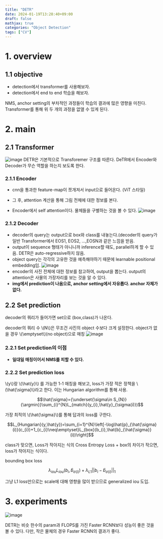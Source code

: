 ```yaml
---
title: "DETR"
date: 2024-01-19T13:28:40+09:00
draft: false
mathjax: true
categories: "Object Detection"
tags: ["CV"]
---
```


# 1. overview

## 1.1 objective

- detection에서 transformer를 사용해보자.
- detection에서 end to end 학습을 해보자.

NMS, anchor setting의 부차적인 과정들이 학습의 결과에 많은 영향을 미친다. Transformer를 통해 위 두 개의 과정을 없앨 수 있게 된다.

# 2. main

## 2.1 Transformer
![image](https://github.com/ownvoy/ownogatari/assets/96481582/3c6be95f-25a9-466f-a7cd-32a6946f8cef)
DETR은 기본적으로 Transforemer 구조를 따른다. DeTR에서 Encoder와 Decoder가 무슨 역할을 하는지 보도록 한다.
### 2.1.1 Encoder
- cnn을 통과한 feature-map이 쪼개져서 input으로 들어온다. (ViT 스타일)
- 그 후, attention 계산을 통해 그림 전체에 대한 정보를 본다.

- Encoder에서 self attention이다. 물체들을 구별하는 것을 볼 수 있다.
![image](https://github.com/ownvoy/ownogatari/assets/96481582/5c4633b1-d90e-4385-862c-0e8ba375e9c4)


### 2.1.2 Decoder

- decoder의 query는 output으로 box와 class를 내놓는다.(decoder의 query가 일반 Transformer에서 EOS1, EOS2, ...,EOSN과 같은 느낌을 받음. 
- output이 sequence 형태가 아니니까 inference할 때도, parallel하게 할 수 있음. DETR은 auto-regressive하지 않음. 
- object query는 각각의 고유한 것을 예측해야하기 때문에 learnable positional embedding임.
![image](https://github.com/ownvoy/ownogatari/assets/96481582/7514a9b5-bd64-4991-b90f-b98ae5b31bca)
- encoder의 사진 전체에 대한 정보를 참고하여, output을 뽑는다. output의 attention은 사물의 가장자리를 보는 것을 알 수 있다.
- __img에서 prediction이 나옴으로, anchor setting에서 자유롭다. anchor 자체가 없다.__

## 2.2 Set prediction

decoder의 쿼리가 들어가면 set으로 (box,class)가 나온다.

decoder의 쿼리 수 \\(N\\)은 무조건 사진의 object 수보다 크게 설정한다. object가 없을 경우 \\(\emptyset\\)(no object)으로 매칭
![image](https://github.com/ownvoy/ownogatari/assets/96481582/899559be-99ec-409d-a73a-0dce868eae8d)

### 2.2.1 Set prediction의 이점
- __일대일 매칭이어서 NMS를 피할 수 있다.__


### 2.2.2 Set prediction loss

\\(y\\)랑 \\(\hat{y}\\) 를 가능한 1-1 매칭을 해보고, loss가 가장 적은 정책을 \\(\hat{\sigma}\\)라고 한다. 이는 Hungarian algorithm를 통해 사용.

$$\hat{\sigma}={\underset{\sigma\in S_{N}}{\argmin}}\sum_{i}^{N}L_{match}(y_{i},\hat{y}_{\sigma(i)})$$

가장 최적의 \\(\hat{\sigma}\\)를 통해 답과의 loss를 구한다.

$$L_{Hungarian}(y,\hat{y})=\sum_{i=1}^{N}\left[-\log\hat{p}_{\hat{\sigma}(i)}(c_{i})+1_{c_{i}\neq\emptyset}L_{box}(b_{i},\hat{b}_{\hat{\sigma}}(i))\right]$$

class가 맞으면, Loss가 작아지는 식의 Cross Entropy Loss + box의 차이가 작으면, loss가 작아지는 식이다.

bounding box loss

$$\lambda_{iou}L_{iou}(b_{i},\hat{b}_{\sigma(i)})+\lambda_{L1}||b_{i}-\hat{b}_{\sigma(i)}||_{1}$$

그냥 L1 loss만으로는 scale에 대해 영향을 많이 받으므로 generalized iou 도입.

# 3. experiments

![image](https://github.com/ownvoy/ownogatari/assets/96481582/9cff582c-fa59-486d-b616-00b448bbf9ff)

DETR는 비슷 한수의 param과 FLOPS를 가진 Faster RCNN보다 성능이 좋은 것을 볼 수 있다. 다만, 작은 물체의 경우 Faster RCNN의 결과가 좋다.


